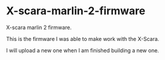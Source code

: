 # X-scara-marlin-2-firmware
X-scara marlin 2 firmware.

This is the firmware I was able to make work with the X-Scara.

I will upload a new one when I am finished building a new one.
